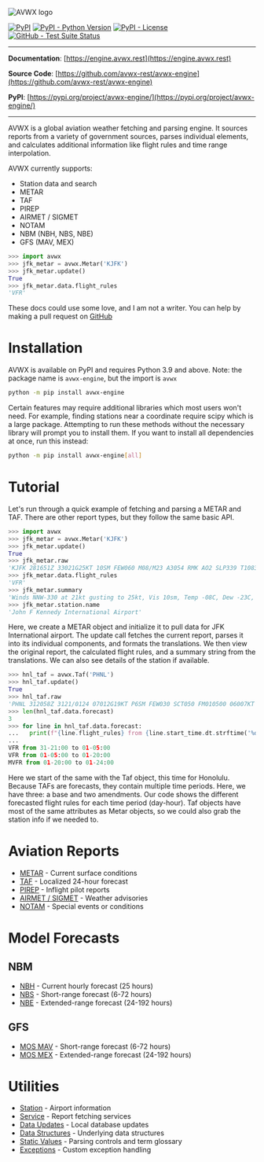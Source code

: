 ![AVWX logo](https://raw.githubusercontent.com/avwx-rest/avwx-engine/main/docs/assets/images/avwx-logo-color-200.png)

[![PyPI](https://img.shields.io/pypi/v/avwx-engine?style=flat)](https://pypi.python.org/pypi/avwx-engine/)
[![PyPI - Python Version](https://img.shields.io/pypi/pyversions/avwx-engine?style=flat)](https://pypi.python.org/pypi/avwx-engine/)
[![PyPI - License](https://img.shields.io/pypi/l/avwx-engine?style=flat)](https://pypi.python.org/pypi/avwx-engine/)
[![GitHub - Test Suite Status](https://github.com/avwx-rest/avwx-engine/actions/workflows/test.yml/badge.svg)](https://github.com/avwx-rest/avwx-engine/actions/workflows/test.yml)

---

**Documentation**: [https://engine.avwx.rest](https://engine.avwx.rest)

**Source Code**: [https://github.com/avwx-rest/avwx-engine](https://github.com/avwx-rest/avwx-engine)

**PyPI**: [https://pypi.org/project/avwx-engine/](https://pypi.org/project/avwx-engine/)

---

AVWX is a global aviation weather fetching and parsing engine. It sources
reports from a variety of government sources, parses individual elements, and
calculates additional information like flight rules and time range
interpolation.

AVWX currently supports:

- Station data and search
- METAR
- TAF
- PIREP
- AIRMET / SIGMET
- NOTAM
- NBM (NBH, NBS, NBE)
- GFS (MAV, MEX)

```python
>>> import avwx
>>> jfk_metar = avwx.Metar('KJFK')
>>> jfk_metar.update()
True
>>> jfk_metar.data.flight_rules
'VFR'
```

These docs could use some love, and I am not a writer. You can help by making a
pull request on [GitHub](https://github.com/avwx-rest/avwx-engine)

# Installation

AVWX is available on PyPI and requires Python 3.9 and above. Note: the package
name is ``avwx-engine``, but the import is ``avwx``

```bash
python -m pip install avwx-engine
```

Certain features may require additional libraries which most users won't need.
For example, finding stations near a coordinate require scipy which is a large
package. Attempting to run these methods without the necessary library will
prompt you to install them. If you want to install all dependencies at once,
run this instead:

```sh
python -m pip install avwx-engine[all]
```

# Tutorial

Let's run through a quick example of fetching and parsing a METAR and TAF.
There are other report types, but they follow the same basic API.

```python
>>> import avwx
>>> jfk_metar = avwx.Metar('KJFK')
>>> jfk_metar.update()
True
>>> jfk_metar.raw
'KJFK 281651Z 33021G25KT 10SM FEW060 M08/M23 A3054 RMK AO2 SLP339 T10831228'
>>> jfk_metar.data.flight_rules
'VFR'
>>> jfk_metar.summary
'Winds NNW-330 at 21kt gusting to 25kt, Vis 10sm, Temp -08C, Dew -23C, Alt 30.54inHg, Few clouds at 6000ft'
>>> jfk_metar.station.name
'John F Kennedy International Airport'
```

Here, we create a METAR object and initialize it to pull data for JFK
International airport. The update call fetches the current report, parses it
into its individual components, and formats the translations. We then view the
original report, the calculated flight rules, and a summary string from the
translations. We can also see details of the station if available.

```python
>>> hnl_taf = avwx.Taf('PHNL')
>>> hnl_taf.update()
True
>>> hnl_taf.raw
'PHNL 312058Z 3121/0124 07012G19KT P6SM FEW030 SCT050 FM010500 06007KT P6SM FEW025 SCT045 FM012000 07012G19KT P6SM OVC030 SCT050'
>>> len(hnl_taf.data.forecast)
3
>>> for line in hnl_taf.data.forecast:
...   print(f"{line.flight_rules} from {line.start_time.dt.strftime('%d-%H:%M')} to {line.end_time.dt.strftime('%d-%H:%M')}")
...
VFR from 31-21:00 to 01-05:00
VFR from 01-05:00 to 01-20:00
MVFR from 01-20:00 to 01-24:00
```

Here we start of the same with the Taf object, this time for Honolulu. Because
TAFs are forecasts, they contain multiple time periods. Here, we have three: a
base and two amendments. Our code shows the different forecasted flight rules
for each time period (day-hour). Taf objects have most of the same attributes
as Metar objects, so we could also grab the station info if we needed to.

# Aviation Reports

* [METAR](./avwx/current/metar.html) - Current surface conditions
* [TAF](./avwx/current/taf.html) - Localized 24-hour forecast
* [PIREP](./avwx/current/pirep.html) - Inflight pilot reports
* [AIRMET / SIGMET](./avwx/current/airsigmet.html) - Weather advisories
* [NOTAM](./avwx/current/notam.html) - Special events or conditions

# Model Forecasts

## NBM

* [NBH](./avwx/forecast/nbm.html#nbh) - Current hourly forecast (25 hours)
* [NBS](./avwx/forecast/nbm.html#nbs) - Short-range forecast (6-72 hours)
* [NBE](./avwx/forecast/nbm.html#nbe) - Extended-range forecast (24-192 hours)

## GFS

* [MOS MAV](./avwx/forecast/gfs.html#mav) - Short-range forecast (6-72 hours)
* [MOS MEX](./avwx/forecast/gfs.html#mex) - Extended-range forecast (24-192 hours)

# Utilities

* [Station](./avwx/station.html) - Airport information
* [Service](./avwx/service.html) - Report fetching services
* [Data Updates](./avwx/data.html) - Local database updates
* [Data Structures](./avwx/structs.html) - Underlying data structures
* [Static Values](./avwx/static.html) - Parsing controls and term glossary
* [Exceptions](./avwx/exceptions.html) - Custom exception handling